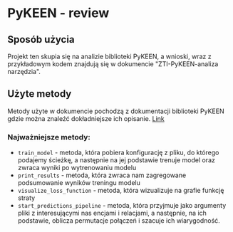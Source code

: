 # PyKEEN - review

## Sposób użycia
Projekt ten skupia się na analizie biblioteki PyKEEN, a wnioski, wraz z przykładowym kodem znajdują się w dokumencie 
"ZTI-PyKEEN-analiza narzędzia".

## Użyte metody
Metody użyte w dokumencie pochodzą z dokumentacji biblioteki PyKEEN gdzie można znaleźć dokładniejsze ich opisanie.
[Link](https://pykeen.readthedocs.io/en/latest/)

### Najważniejsze metody:
* `train_model` - metoda, która pobiera konfigurację z pliku, do którego podajemy ścieżkę, a następnie na jej podstawie
 trenuje model oraz zwraca wyniki po wytrenowaniu modelu
* `print_results` - metoda, która zwraca nam zagregowane podsumowanie wyników treningu modelu
* `visualize_loss_function` - metoda, która wizualizuje na grafie funkcję straty
* `start_predictions_pipeline` - metoda, która przyjmuje jako argumenty pliki z interesującymi nas encjami i relacjami,
a następnie, na ich podstawie, oblicza permutacje połączeń i szacuje ich wiarygodność.